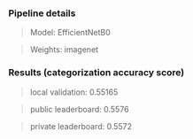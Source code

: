 ### Pipeline details
>Model: EfficientNetB0

>Weights: imagenet

### Results (categorization accuracy score)
>local validation: 0.55165

>public leaderboard: 0.5576

>private leaderboard: 0.5572